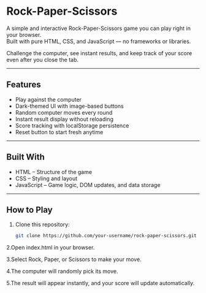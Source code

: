 # Rock-Paper-Scissors

A simple and interactive Rock-Paper-Scissors game you can play right in your browser.  
Built with pure HTML, CSS, and JavaScript — no frameworks or libraries.  

Challenge the computer, see instant results, and keep track of your score even after you close the tab.

---

## Features
- Play against the computer
- Dark-themed UI with image-based buttons
- Random computer moves every round
- Instant result display without reloading
- Score tracking with localStorage persistence
- Reset button to start fresh anytime

---

## Built With
- HTML – Structure of the game
- CSS – Styling and layout
- JavaScript – Game logic, DOM updates, and data storage

---

## How to Play
1. Clone this repository:
   ```bash
   git clone https://github.com/your-username/rock-paper-scissors.git
2.Open index.html in your browser.

3.Select Rock, Paper, or Scissors to make your move.

4.The computer will randomly pick its move.

5.The result will appear instantly, and your score will update automatically.
